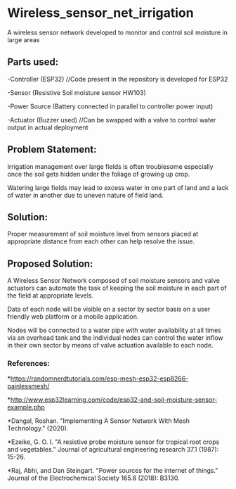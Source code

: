 # Wireless_sensor_net_irrigation

A wireless sensor network developed to monitor and control soil moisture in large areas

## Parts used:

-Controller (ESP32) //Code present in the repository is developed for ESP32

-Sensor (Resistive Soil moisture sensor HW103)

-Power Source (Battery connected in parallel to controller power input)

-Actuator (Buzzer used) //Can be swapped with a valve to control water output in actual deployment


## Problem Statement:

Irrigation management over large fields is often troublesome especially once the soil gets hidden under the foliage of growing up crop.

Watering large fields may lead to excess water in one part of land and a lack of water in another due to uneven nature of field land.


## Solution:

Proper measurement of soil moisture level from sensors placed at appropriate distance from each other can help resolve the issue.


## Proposed Solution:

A Wireless Sensor Network composed of soil moisture sensors and valve actuators can automate the task of keeping the soil moisture in each part of the field at appropriate levels.

Data of each node will be visible on a sector by sector basis on a user friendly web platform or a mobile application.

Nodes will be connected to a water pipe with water availability at all times via an overhead tank and the individual nodes can control the water inflow in their own sector by means of valve actuation available to each node.


### References:
*https://randomnerdtutorials.com/esp-mesh-esp32-esp8266-painlessmesh/

*http://www.esp32learning.com/code/esp32-and-soil-moisture-sensor-example.php

*Dangal, Roshan. "Implementing A Sensor Network With Mesh Technology." (2020).

*Ezeike, G. O. I. "A resistive probe moisture sensor for tropical root crops and vegetables." Journal of agricultural engineering research 37.1 (1987): 15-26.

*Raj, Abhi, and Dan Steingart. "Power sources for the internet of things." Journal of the Electrochemical Society 165.8 (2018): B3130.
